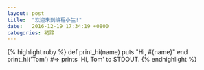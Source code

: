 ```yaml
---
layout: post
title:  "欢迎来到编程小生!"
date:   2016-12-19 17:34:19 +0800
categories: 猪蹄
---
```



{% highlight ruby %}
def print_hi(name)
  puts "Hi, #{name}"
end
print_hi('Tom')
#=> prints 'Hi, Tom' to STDOUT.
{% endhighlight %}

